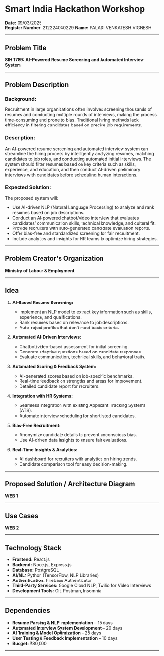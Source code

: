 # Smart India Hackathon Workshop  
**Date:** 09/03/2025  
**Register Number:** 212224040229 
**Name:** PALADI VENKATESH VIGNESH

---

## **Problem Title**  
**SIH 1789: AI-Powered Resume Screening and Automated Interview System**  

---

## **Problem Description**  
### **Background:**  
Recruitment in large organizations often involves screening thousands of resumes and conducting multiple rounds of interviews, making the process time-consuming and prone to bias. Traditional hiring methods lack efficiency in filtering candidates based on precise job requirements.  

### **Description:**  
An AI-powered resume screening and automated interview system can streamline the hiring process by intelligently analyzing resumes, matching candidates to job roles, and conducting automated initial interviews. The system should filter resumes based on key criteria such as skills, experience, and education, and then conduct AI-driven preliminary interviews with candidates before scheduling human interactions.  

### **Expected Solution:**  
The proposed system will:  
- Use AI-driven NLP (Natural Language Processing) to analyze and rank resumes based on job descriptions.  
- Conduct an AI-powered chatbot/video interview that evaluates candidates’ communication skills, technical knowledge, and cultural fit.  
- Provide recruiters with auto-generated candidate evaluation reports.  
- Offer bias-free and standardized screening for fair recruitment.  
- Include analytics and insights for HR teams to optimize hiring strategies.  

---

## **Problem Creator's Organization**  
**Ministry of Labour & Employment**  

---

## **Idea**  
1. **AI-Based Resume Screening:**  
   - Implement an NLP model to extract key information such as skills, experience, and qualifications.  
   - Rank resumes based on relevance to job descriptions.  
   - Auto-reject profiles that don’t meet basic criteria.  

2. **Automated AI-Driven Interviews:**  
   - Chatbot/video-based assessment for initial screening.  
   - Generate adaptive questions based on candidate responses.  
   - Evaluate communication, technical skills, and behavioral traits.  

3. **Automated Scoring & Feedback System:**  
   - AI-generated scores based on job-specific benchmarks.  
   - Real-time feedback on strengths and areas for improvement.  
   - Detailed candidate report for recruiters.  

4. **Integration with HR Systems:**  
   - Seamless integration with existing Applicant Tracking Systems (ATS).  
   - Automate interview scheduling for shortlisted candidates.  

5. **Bias-Free Recruitment:**  
   - Anonymize candidate details to prevent unconscious bias.  
   - Use AI-driven data insights to ensure fair evaluations.  

6. **Real-Time Insights & Analytics:**  
   - AI dashboard for recruiters with analytics on hiring trends.  
   - Candidate comparison tool for easy decision-making.  

---

## **Proposed Solution / Architecture Diagram**  
**WEB 1**  

---

## **Use Cases**  
**WEB 2**  

---

## **Technology Stack**  
- **Frontend:** React.js  
- **Backend:** Node.js, Express.js  
- **Database:** PostgreSQL  
- **AI/ML:** Python (TensorFlow, NLP Libraries)  
- **Authentication:** Firebase Authenticator  
- **Third-Party Services:** Google Cloud NLP, Twilio for Video Interviews  
- **Development Tools:** Git, Postman, Insomnia  

---

## **Dependencies**  
- **Resume Parsing & NLP Implementation** – 15 days  
- **Automated Interview System Development** – 20 days  
- **AI Training & Model Optimization** – 25 days  
- **User Testing & Feedback Implementation** – 10 days  
- **Budget:** ₹80,000  

---
